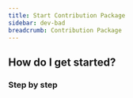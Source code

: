 ```yaml
---
title: Start Contribution Package
sidebar: dev-bad
breadcrumb: Contribution Package
---
```


## <background>

## How do I get started?

### Step by step
